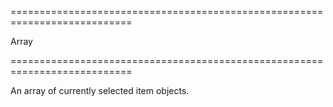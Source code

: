 ===========================================================================
<!--type-->Array<String, Number, Object><!--/type-->
===========================================================================

<!--shortDescription-->
An array of currently selected item objects.
<!--/shortDescription-->

<!--fullDescription-->

<!--/fullDescription-->